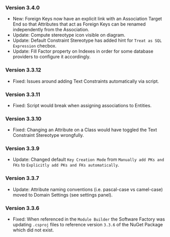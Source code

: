 ### Version 3.4.0

- New: Foreign Keys now have an explicit link with an Association Target End so that Attributes that act as Foreign Keys can be renamed independently from the Association.
- Update: Compute stereotype icon visible on diagram.
- Update: Default Constraint Stereotype has added hint for `Treat as SQL Expression` checbox.
- Update: Fill Factor property on Indexes in order for some database providers to configure it accordingly.

### Version 3.3.12

- Fixed: Issues around adding Text Constraints automatically via script.

### Version 3.3.11

- Fixed: Script would break when assigning associations to Entities.

### Version 3.3.10

- Fixed: Changing an Attribute on a Class would have toggled the Text Constraint Stereotype wrongfully.

### Version 3.3.9

- Update: Changed default `Key Creation Mode` from `Manually add PKs and FKs` to `Explicitly add PKs and FKs automatically`.

### Version 3.3.7

- Update: Attribute naming conventions (i.e. pascal-case vs camel-case) moved to Domain Settings (see settings panel).

### Version 3.3.6

- Fixed: When referenced in the `Module Builder` the Software Factory was updating `.csproj` files to reference version `3.3.6` of the NuGet Package which did not exist.
